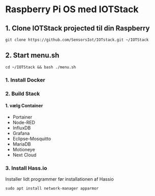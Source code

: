 # Raspberry Pi OS med IOTStack 

## 1. Clone IOTStack projected til din Raspberry
```
git clone https://github.com/SensorsIot/IOTstack.git ~/IOTStack
```
## 2. Start menu.sh
```
cd ~/IOTStack && bash ./menu.sh
```
### 1. Install Docker
### 2. Build Stack
#### 1. vælg Container
* Portainer
* Node-RED
* InfluxDB
* Grafana
* Eclipse-Mosquitto
* MariaDB
* Motioneye
* Next Cloud
### 3. Install Hass.io
Installer lidt programmer før installationen af Hassio
```
sudo apt install network-manager apparmor
```